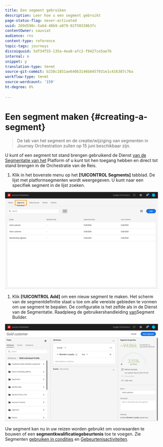 ```yaml
---
title: Een segment gebruiken
description: Leer hoe u een segment gebruikt
page-status-flag: never-activated
uuid: 269d590c-5a6d-40b9-a879-02f5033863fc
contentOwner: sauviat
audience: rns
content-type: reference
topic-tags: journeys
discoiquuid: 5df34f55-135a-4ea8-afc2-f9427ce5ae7b
internal: n
snippet: y
translation-type: tm+mt
source-git-commit: b238c1851ae640b3146b8457931e1c416387c76a
workflow-type: tm+mt
source-wordcount: '159'
ht-degree: 0%

---
```




# Een segment maken {#creating-a-segment}

>De tab van het segment en de creatie/wijziging van segmenten in Journey Orchestration zullen op 15 juni beschikbaar zijn.

U kunt of een segment tot stand brengen gebruikend de Dienst [van de Segmentatie van het](https://docs.adobe.com/content/help/en/experience-platform/segmentation/home.html) Platform of u kunt tot hen toegang hebben en direct tot stand brengen in de Orchestratie van de Reis.

1. Klik in het bovenste menu op het **[!UICONTROL Segments]** tabblad. De lijst met platformsegmenten wordt weergegeven. U kunt naar een specifiek segment in de lijst zoeken.

![](../assets/segment1.png)

1. Klik **[!UICONTROL Add]** om een nieuw segment te maken. Het scherm van de segmentdefinitie staat u toe om alle vereiste gebieden te vormen om uw segment te bepalen. De configuratie is het zelfde als in de Dienst van de Segmentatie. Raadpleeg de gebruikershandleiding [van](https://docs.adobe.com/content/help/en/experience-platform/segmentation/ui/overview.html)Segment Builder.

![](../assets/segment2.png)

Uw segment kan nu in uw reizen worden gebruikt om voorwaarden te bouwen of een **segmentkwalificatiegebeurtenis** toe te voegen. Zie Segmenten [gebruiken in condities](../segment/using-a-segment.md) en [Gebeurtenisactiviteiten](../building-journeys/event-activities.md#segment-qualification).